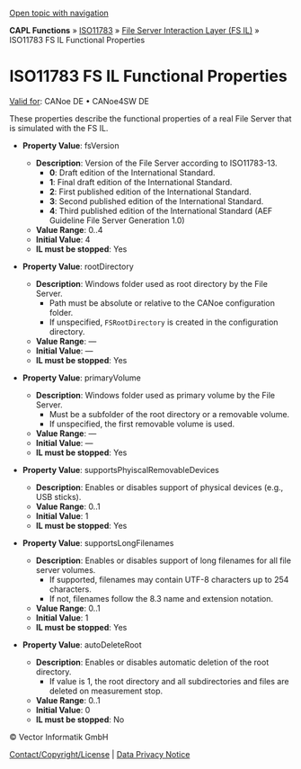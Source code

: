 [Open topic with navigation](../../../../../CANoeDEFamily.htm#Topics/CAPLFunctions/ISO11783/ISOInteractionLayerFS/CAPLfunctionsISOILFSProperties.md)

**CAPL Functions** » [ISO11783](../CAPLfunctionsISO11783Overview.md) » [File Server Interaction Layer (FS IL)](CAPLfunctionsISOILFSOverview.md) » ISO11783 FS IL Functional Properties

# ISO11783 FS IL Functional Properties

[Valid for](../../../Shared/FeatureAvailability.md): CANoe DE • CANoe4SW DE

These properties describe the functional properties of a real File Server that is simulated with the FS IL.

- **Property Value**: fsVersion
  - **Description**: Version of the File Server according to ISO11783-13.
    - **0**: Draft edition of the International Standard.
    - **1**: Final draft edition of the International Standard.
    - **2**: First published edition of the International Standard.
    - **3**: Second published edition of the International Standard.
    - **4**: Third published edition of the International Standard (AEF Guideline File Server Generation 1.0)
  - **Value Range**: 0..4
  - **Initial Value**: 4
  - **IL must be stopped**: Yes

- **Property Value**: rootDirectory
  - **Description**: Windows folder used as root directory by the File Server.
    - Path must be absolute or relative to the CANoe configuration folder.
    - If unspecified, `FSRootDirectory` is created in the configuration directory.
  - **Value Range**: —
  - **Initial Value**: —
  - **IL must be stopped**: Yes

- **Property Value**: primaryVolume
  - **Description**: Windows folder used as primary volume by the File Server.
    - Must be a subfolder of the root directory or a removable volume.
    - If unspecified, the first removable volume is used.
  - **Value Range**: —
  - **Initial Value**: —
  - **IL must be stopped**: Yes

- **Property Value**: supportsPhyiscalRemovableDevices
  - **Description**: Enables or disables support of physical devices (e.g., USB sticks).
  - **Value Range**: 0..1
  - **Initial Value**: 1
  - **IL must be stopped**: Yes

- **Property Value**: supportsLongFilenames
  - **Description**: Enables or disables support of long filenames for all file server volumes.
    - If supported, filenames may contain UTF-8 characters up to 254 characters.
    - If not, filenames follow the 8.3 name and extension notation.
  - **Value Range**: 0..1
  - **Initial Value**: 1
  - **IL must be stopped**: Yes

- **Property Value**: autoDeleteRoot
  - **Description**: Enables or disables automatic deletion of the root directory.
    - If value is 1, the root directory and all subdirectories and files are deleted on measurement stop.
  - **Value Range**: 0..1
  - **Initial Value**: 0
  - **IL must be stopped**: No

© Vector Informatik GmbH

[Contact/Copyright/License](../../../Shared/ContactCopyrightLicense.md) | [Data Privacy Notice](https://www.vector.com/int/en/company/get-info/privacy-policy/)
